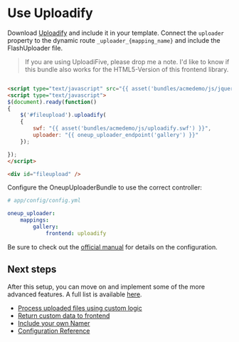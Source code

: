 Use Uploadify
=============

Download [Uploadify](http://www.uploadify.com/download/) and include it in your template. Connect the `uploader` property to the dynamic route `_uploader_{mapping_name}` and include the FlashUploader file.

> If you are using UploadiFive, please drop me a note. I'd like to know if this bundle also works for the HTML5-Version of this frontend library.

```html

<script type="text/javascript" src="{{ asset('bundles/acmedemo/js/jquery.uploadify.js') }}"></script>
<script type="text/javascript">
$(document).ready(function()
{
    $('#fileupload').uploadify(
    {
        swf: "{{ asset('bundles/acmedemo/js/uploadify.swf') }}",
        uploader: "{{ oneup_uploader_endpoint('gallery') }}"
    });

});
</script>

<div id="fileupload" />
```

Configure the OneupUploaderBundle to use the correct controller:

```yaml
# app/config/config.yml

oneup_uploader:
    mappings:
        gallery:
            frontend: uploadify
```

Be sure to check out the [official manual](http://www.uploadify.com/documentation/) for details on the configuration.

Next steps
----------

After this setup, you can move on and implement some of the more advanced features. A full list is available [here](https://github.com/1up-lab/OneupUploaderBundle/blob/main/Resources/doc/index.md#next-steps).

* [Process uploaded files using custom logic](custom_logic.md)
* [Return custom data to frontend](response.md)
* [Include your own Namer](custom_namer.md)
* [Configuration Reference](configuration_reference.md)

